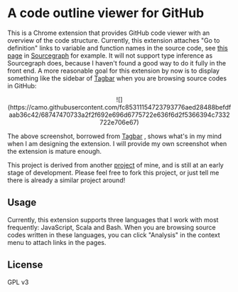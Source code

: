 # A code outline viewer for GitHub
This is a Chrome extension that provides GitHub code viewer with an overview of the code structure. Currently, this extension attaches "Go to definition" links to variable and function names in the source code, see [this page](https://sourcegraph.com/github.com/feross/webtorrent@1dc0921d55f0015fa80e141e0af1c04e962ad65a/.tree/lib/torrent.js) in [Sourcegraph](https://sourcegraph.com) for example. It will not support type inference as Sourcegraph does, because I haven't found a good way to do it fully in the front end. A more reasonable goal for this extension by now is to display something like the sidebar of [Tagbar](https://github.com/majutsushi/tagbar) when you are browsing source codes in GitHub:

<center>
![](https://camo.githubusercontent.com/fc85311154723793776aed28488befdfaab36c42/68747470733a2f2f692e696d6775722e636f6d2f5366394c7332722e706e67)
</center>

The above screenshot, borrowed from [Tagbar](https://github.com/majutsushi/tagbar) , shows what's in my mind when I am designing the extension. I will provide my own screenshot when the extension is mature enough.

This project is derived from another [project](https://github.com/ericpony/highlight.js) of mine, and is still at an early stage of development. Please feel free to fork this project, or just tell me there is already a similar project around!

## Usage

Currently, this extension supports three languages that I work with most frequently: JavaScript, Scala and Bash. When you are browsing source codes written in these languages, you can click "Analysis" in the context menu to attach links in the pages.

## License

GPL v3


